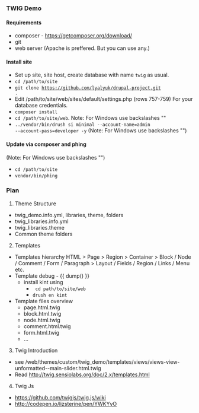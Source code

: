 ### TWIG Demo

#### Requirements
- composer - https://getcomposer.org/download/
- git
- web server (Apache is preffered. But you can use any.)

#### Install site
- Set up site, site host, create database with name `twig` as usual.
- <code>cd /path/to/site</code>
- <code>git clone https://github.com/lyalyuk/drupal-project.git .</code>
- Edit /path/to/site/web/sites/default/settings.php (rows 757-759) For your database credentials.
- <code>composer install</code>
- <code>cd /path/to/site/web</code>. Note: For Windows use backslashes "\"
- <code>../vendor/bin/drush si minimal --account-name=admin --account-pass=developer -y</code>
  (Note: For Windows use backslashes "\")

#### Update via composer and phing
(Note: For Windows use backslashes "\")
- <code>cd /path/to/site</code>
- <code>vendor/bin/phing</code>

### Plan
1. Theme Structure
 - twig_demo.info.yml, libraries, theme, folders
 - twig_libraries.info.yml
 - twig_libraries.theme
 - Common theme folders
2. Templates
 - Templates hierarchy
 HTML > Page > Region > Container > Block / Node / Comment / Form / Paragraph > Layout / Fields / Region / Links / Menu etc.
 - Template debug - {{ dump() }}
   - install kint using
     - <code> cd path/to/site/web</code>
     - <code>drush en kint</code>
 - Template files overview
     - page.html.twig
     - block.html.twig
     - node.html.twig
     - comment.html.twig
     - form.html.twig
     - ...
3. Twig Introduction
  - see /web/themes/custom/twig_demo/templates/views/views-view-unformatted--main-slider.html.twig
  - Read http://twig.sensiolabs.org/doc/2.x/templates.html
4. Twig Js
  - https://github.com/twigjs/twig.js/wiki
  - http://codepen.io/lizsterine/pen/YWKYyO
  


 